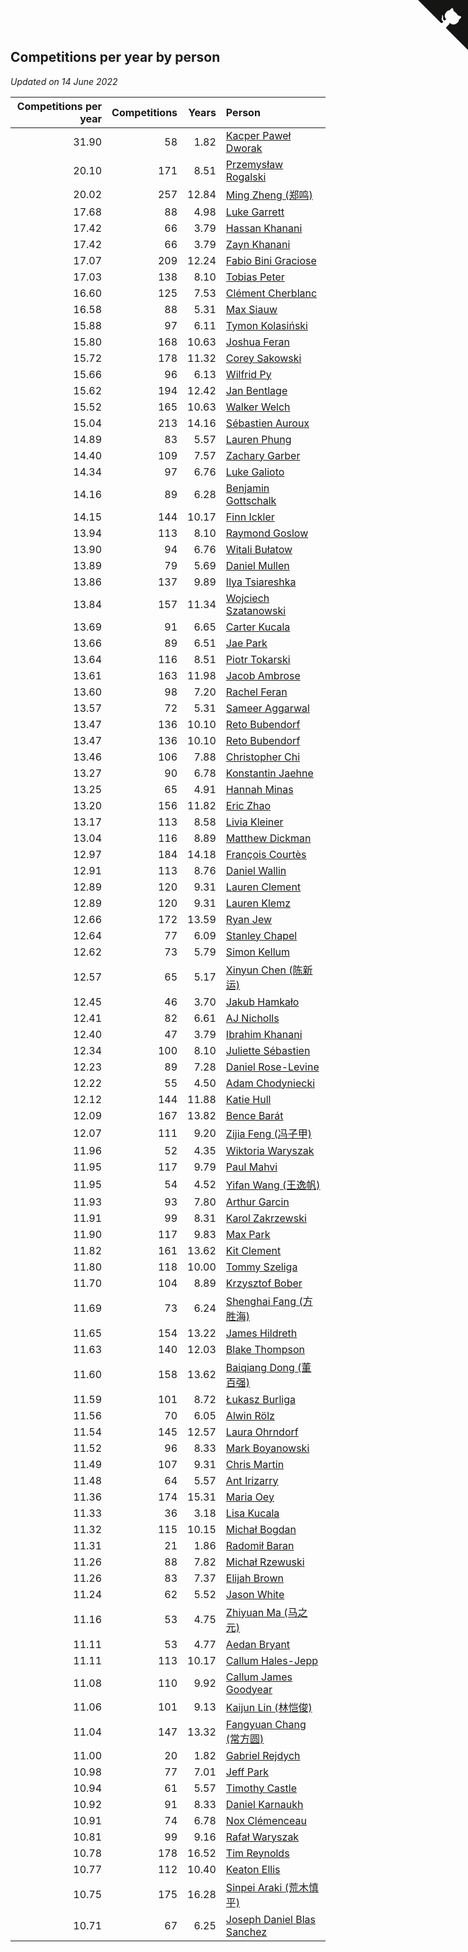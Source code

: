 ## Competitions per year by person

*Updated on 14 June 2022*

| Competitions per year | Competitions | Years | Person |
| ---: | ---: | ---: | :--- |
| 31.90 | 58 | 1.82 | [Kacper Paweł Dworak](https://www.worldcubeassociation.org/persons/2020DWOR01) |
| 20.10 | 171 | 8.51 | [Przemysław Rogalski](https://www.worldcubeassociation.org/persons/2013ROGA02) |
| 20.02 | 257 | 12.84 | [Ming Zheng (郑鸣)](https://www.worldcubeassociation.org/persons/2009ZHEN11) |
| 17.68 | 88 | 4.98 | [Luke Garrett](https://www.worldcubeassociation.org/persons/2017GARR05) |
| 17.42 | 66 | 3.79 | [Hassan Khanani](https://www.worldcubeassociation.org/persons/2018KHAN26) |
| 17.42 | 66 | 3.79 | [Zayn Khanani](https://www.worldcubeassociation.org/persons/2018KHAN28) |
| 17.07 | 209 | 12.24 | [Fabio Bini Graciose](https://www.worldcubeassociation.org/persons/2010GRAC02) |
| 17.03 | 138 | 8.10 | [Tobias Peter](https://www.worldcubeassociation.org/persons/2014PETE03) |
| 16.60 | 125 | 7.53 | [Clément Cherblanc](https://www.worldcubeassociation.org/persons/2014CHER05) |
| 16.58 | 88 | 5.31 | [Max Siauw](https://www.worldcubeassociation.org/persons/2017SIAU02) |
| 15.88 | 97 | 6.11 | [Tymon Kolasiński](https://www.worldcubeassociation.org/persons/2016KOLA02) |
| 15.80 | 168 | 10.63 | [Joshua Feran](https://www.worldcubeassociation.org/persons/2011FERA01) |
| 15.72 | 178 | 11.32 | [Corey Sakowski](https://www.worldcubeassociation.org/persons/2011SAKO01) |
| 15.66 | 96 | 6.13 | [Wilfrid Py](https://www.worldcubeassociation.org/persons/2016PYWI01) |
| 15.62 | 194 | 12.42 | [Jan Bentlage](https://www.worldcubeassociation.org/persons/2010BENT01) |
| 15.52 | 165 | 10.63 | [Walker Welch](https://www.worldcubeassociation.org/persons/2011WELC01) |
| 15.04 | 213 | 14.16 | [Sébastien Auroux](https://www.worldcubeassociation.org/persons/2008AURO01) |
| 14.89 | 83 | 5.57 | [Lauren Phung](https://www.worldcubeassociation.org/persons/2016PHUN02) |
| 14.40 | 109 | 7.57 | [Zachary Garber](https://www.worldcubeassociation.org/persons/2014GARB01) |
| 14.34 | 97 | 6.76 | [Luke Galioto](https://www.worldcubeassociation.org/persons/2015GALI02) |
| 14.16 | 89 | 6.28 | [Benjamin Gottschalk](https://www.worldcubeassociation.org/persons/2016GOTT01) |
| 14.15 | 144 | 10.17 | [Finn Ickler](https://www.worldcubeassociation.org/persons/2012ICKL01) |
| 13.94 | 113 | 8.10 | [Raymond Goslow](https://www.worldcubeassociation.org/persons/2014GOSL01) |
| 13.90 | 94 | 6.76 | [Witali Bułatow](https://www.worldcubeassociation.org/persons/2015BUAT01) |
| 13.89 | 79 | 5.69 | [Daniel Mullen](https://www.worldcubeassociation.org/persons/2016MULL04) |
| 13.86 | 137 | 9.89 | [Ilya Tsiareshka](https://www.worldcubeassociation.org/persons/2012TERE01) |
| 13.84 | 157 | 11.34 | [Wojciech Szatanowski](https://www.worldcubeassociation.org/persons/2011SZAT01) |
| 13.69 | 91 | 6.65 | [Carter Kucala](https://www.worldcubeassociation.org/persons/2015KUCA01) |
| 13.66 | 89 | 6.51 | [Jae Park](https://www.worldcubeassociation.org/persons/2015PARK24) |
| 13.64 | 116 | 8.51 | [Piotr Tokarski](https://www.worldcubeassociation.org/persons/2013TOKA01) |
| 13.61 | 163 | 11.98 | [Jacob Ambrose](https://www.worldcubeassociation.org/persons/2010AMBR01) |
| 13.60 | 98 | 7.20 | [Rachel Feran](https://www.worldcubeassociation.org/persons/2015FERA01) |
| 13.57 | 72 | 5.31 | [Sameer Aggarwal](https://www.worldcubeassociation.org/persons/2017AGGA01) |
| 13.47 | 136 | 10.10 | [Reto Bubendorf](https://www.worldcubeassociation.org/persons/2012BUBE01) |
| 13.47 | 136 | 10.10 | [Reto Bubendorf](https://www.worldcubeassociation.org/persons/2012BUBE01) |
| 13.46 | 106 | 7.88 | [Christopher Chi](https://www.worldcubeassociation.org/persons/2014CHIC01) |
| 13.27 | 90 | 6.78 | [Konstantin Jaehne](https://www.worldcubeassociation.org/persons/2015JAEH01) |
| 13.25 | 65 | 4.91 | [Hannah Minas](https://www.worldcubeassociation.org/persons/2017MINA04) |
| 13.20 | 156 | 11.82 | [Eric Zhao](https://www.worldcubeassociation.org/persons/2010ZHAO19) |
| 13.17 | 113 | 8.58 | [Livia Kleiner](https://www.worldcubeassociation.org/persons/2013KLEI03) |
| 13.04 | 116 | 8.89 | [Matthew Dickman](https://www.worldcubeassociation.org/persons/2013DICK01) |
| 12.97 | 184 | 14.18 | [François Courtès](https://www.worldcubeassociation.org/persons/2008COUR01) |
| 12.91 | 113 | 8.76 | [Daniel Wallin](https://www.worldcubeassociation.org/persons/2013WALL03) |
| 12.89 | 120 | 9.31 | [Lauren Clement](https://www.worldcubeassociation.org/persons/2013KLEM01) |
| 12.89 | 120 | 9.31 | [Lauren Klemz](https://www.worldcubeassociation.org/persons/2013KLEM01) |
| 12.66 | 172 | 13.59 | [Ryan Jew](https://www.worldcubeassociation.org/persons/2008JEWR01) |
| 12.64 | 77 | 6.09 | [Stanley Chapel](https://www.worldcubeassociation.org/persons/2016CHAP04) |
| 12.62 | 73 | 5.79 | [Simon Kellum](https://www.worldcubeassociation.org/persons/2016KELL12) |
| 12.57 | 65 | 5.17 | [Xinyun Chen (陈新运)](https://www.worldcubeassociation.org/persons/2017CHEN36) |
| 12.45 | 46 | 3.70 | [Jakub Hamkało](https://www.worldcubeassociation.org/persons/2018HAMK01) |
| 12.41 | 82 | 6.61 | [AJ Nicholls](https://www.worldcubeassociation.org/persons/2015NICH04) |
| 12.40 | 47 | 3.79 | [Ibrahim Khanani](https://www.worldcubeassociation.org/persons/2018KHAN27) |
| 12.34 | 100 | 8.10 | [Juliette Sébastien](https://www.worldcubeassociation.org/persons/2014SEBA01) |
| 12.23 | 89 | 7.28 | [Daniel Rose-Levine](https://www.worldcubeassociation.org/persons/2015ROSE01) |
| 12.22 | 55 | 4.50 | [Adam Chodyniecki](https://www.worldcubeassociation.org/persons/2017CHOD02) |
| 12.12 | 144 | 11.88 | [Katie Hull](https://www.worldcubeassociation.org/persons/2010HULL01) |
| 12.09 | 167 | 13.82 | [Bence Barát](https://www.worldcubeassociation.org/persons/2008BARA01) |
| 12.07 | 111 | 9.20 | [Zijia Feng (冯子甲)](https://www.worldcubeassociation.org/persons/2013FENG02) |
| 11.96 | 52 | 4.35 | [Wiktoria Waryszak](https://www.worldcubeassociation.org/persons/2018WARY01) |
| 11.95 | 117 | 9.79 | [Paul Mahvi](https://www.worldcubeassociation.org/persons/2012MAHV01) |
| 11.95 | 54 | 4.52 | [Yifan Wang (王逸帆)](https://www.worldcubeassociation.org/persons/2017WANY29) |
| 11.93 | 93 | 7.80 | [Arthur Garcin](https://www.worldcubeassociation.org/persons/2014GARC27) |
| 11.91 | 99 | 8.31 | [Karol Zakrzewski](https://www.worldcubeassociation.org/persons/2014ZAKR01) |
| 11.90 | 117 | 9.83 | [Max Park](https://www.worldcubeassociation.org/persons/2012PARK03) |
| 11.82 | 161 | 13.62 | [Kit Clement](https://www.worldcubeassociation.org/persons/2008CLEM01) |
| 11.80 | 118 | 10.00 | [Tommy Szeliga](https://www.worldcubeassociation.org/persons/2012SZEL01) |
| 11.70 | 104 | 8.89 | [Krzysztof Bober](https://www.worldcubeassociation.org/persons/2013BOBE01) |
| 11.69 | 73 | 6.24 | [Shenghai Fang (方胜海)](https://www.worldcubeassociation.org/persons/2016FANG01) |
| 11.65 | 154 | 13.22 | [James Hildreth](https://www.worldcubeassociation.org/persons/2009HILD01) |
| 11.63 | 140 | 12.03 | [Blake Thompson](https://www.worldcubeassociation.org/persons/2010THOM03) |
| 11.60 | 158 | 13.62 | [Baiqiang Dong (董百强)](https://www.worldcubeassociation.org/persons/2008DONG06) |
| 11.59 | 101 | 8.72 | [Łukasz Burliga](https://www.worldcubeassociation.org/persons/2013BURL01) |
| 11.56 | 70 | 6.05 | [Alwin Rölz](https://www.worldcubeassociation.org/persons/2016ROLZ01) |
| 11.54 | 145 | 12.57 | [Laura Ohrndorf](https://www.worldcubeassociation.org/persons/2009OHRN01) |
| 11.52 | 96 | 8.33 | [Mark Boyanowski](https://www.worldcubeassociation.org/persons/2014BOYA01) |
| 11.49 | 107 | 9.31 | [Chris Martin](https://www.worldcubeassociation.org/persons/2013MART03) |
| 11.48 | 64 | 5.57 | [Ant Irizarry](https://www.worldcubeassociation.org/persons/2016IRIZ02) |
| 11.36 | 174 | 15.31 | [Maria Oey](https://www.worldcubeassociation.org/persons/2007OEYM01) |
| 11.33 | 36 | 3.18 | [Lisa Kucala](https://www.worldcubeassociation.org/persons/2019KUCA01) |
| 11.32 | 115 | 10.15 | [Michał Bogdan](https://www.worldcubeassociation.org/persons/2012BOGD01) |
| 11.31 | 21 | 1.86 | [Radomił Baran](https://www.worldcubeassociation.org/persons/2020BARA02) |
| 11.26 | 88 | 7.82 | [Michał Rzewuski](https://www.worldcubeassociation.org/persons/2014RZEW01) |
| 11.26 | 83 | 7.37 | [Elijah Brown](https://www.worldcubeassociation.org/persons/2015BROW03) |
| 11.24 | 62 | 5.52 | [Jason White](https://www.worldcubeassociation.org/persons/2016WHIT16) |
| 11.16 | 53 | 4.75 | [Zhiyuan Ma (马之元)](https://www.worldcubeassociation.org/persons/2017MAZH04) |
| 11.11 | 53 | 4.77 | [Aedan Bryant](https://www.worldcubeassociation.org/persons/2017BRYA06) |
| 11.11 | 113 | 10.17 | [Callum Hales-Jepp](https://www.worldcubeassociation.org/persons/2012HALE01) |
| 11.08 | 110 | 9.92 | [Callum James Goodyear](https://www.worldcubeassociation.org/persons/2012GOOD02) |
| 11.06 | 101 | 9.13 | [Kaijun Lin (林恺俊)](https://www.worldcubeassociation.org/persons/2013LINK01) |
| 11.04 | 147 | 13.32 | [Fangyuan Chang (常方圆)](https://www.worldcubeassociation.org/persons/2009CHAN04) |
| 11.00 | 20 | 1.82 | [Gabriel Rejdych](https://www.worldcubeassociation.org/persons/2020REJD01) |
| 10.98 | 77 | 7.01 | [Jeff Park](https://www.worldcubeassociation.org/persons/2015PARK08) |
| 10.94 | 61 | 5.57 | [Timothy Castle](https://www.worldcubeassociation.org/persons/2016CAST48) |
| 10.92 | 91 | 8.33 | [Daniel Karnaukh](https://www.worldcubeassociation.org/persons/2014KARN02) |
| 10.91 | 74 | 6.78 | [Nox Clémenceau](https://www.worldcubeassociation.org/persons/2015CLEM03) |
| 10.81 | 99 | 9.16 | [Rafał Waryszak](https://www.worldcubeassociation.org/persons/2013WARY01) |
| 10.78 | 178 | 16.52 | [Tim Reynolds](https://www.worldcubeassociation.org/persons/2005REYN01) |
| 10.77 | 112 | 10.40 | [Keaton Ellis](https://www.worldcubeassociation.org/persons/2012ELLI01) |
| 10.75 | 175 | 16.28 | [Sinpei Araki (荒木慎平)](https://www.worldcubeassociation.org/persons/2006ARAK01) |
| 10.71 | 67 | 6.25 | [Joseph Daniel Blas Sanchez](https://www.worldcubeassociation.org/persons/2016SANC08) |


<a href="https://github.com/jonatanklosko/wca_statistics" class="github-corner" aria-label="View source on Github"><svg width="80" height="80" viewBox="0 0 250 250" style="fill:#151513; color:#fff; position: absolute; top: 0; border: 0; right: 0;" aria-hidden="true"><path d="M0,0 L115,115 L130,115 L142,142 L250,250 L250,0 Z"></path><path d="M128.3,109.0 C113.8,99.7 119.0,89.6 119.0,89.6 C122.0,82.7 120.5,78.6 120.5,78.6 C119.2,72.0 123.4,76.3 123.4,76.3 C127.3,80.9 125.5,87.3 125.5,87.3 C122.9,97.6 130.6,101.9 134.4,103.2" fill="currentColor" style="transform-origin: 130px 106px;" class="octo-arm"></path><path d="M115.0,115.0 C114.9,115.1 118.7,116.5 119.8,115.4 L133.7,101.6 C136.9,99.2 139.9,98.4 142.2,98.6 C133.8,88.0 127.5,74.4 143.8,58.0 C148.5,53.4 154.0,51.2 159.7,51.0 C160.3,49.4 163.2,43.6 171.4,40.1 C171.4,40.1 176.1,42.5 178.8,56.2 C183.1,58.6 187.2,61.8 190.9,65.4 C194.5,69.0 197.7,73.2 200.1,77.6 C213.8,80.2 216.3,84.9 216.3,84.9 C212.7,93.1 206.9,96.0 205.4,96.6 C205.1,102.4 203.0,107.8 198.3,112.5 C181.9,128.9 168.3,122.5 157.7,114.1 C157.9,116.9 156.7,120.9 152.7,124.9 L141.0,136.5 C139.8,137.7 141.6,141.9 141.8,141.8 Z" fill="currentColor" class="octo-body"></path></svg></a><style>.github-corner:hover .octo-arm{animation:octocat-wave 560ms ease-in-out}@keyframes octocat-wave{0%,100%{transform:rotate(0)}20%,60%{transform:rotate(-25deg)}40%,80%{transform:rotate(10deg)}}@media (max-width:500px){.github-corner:hover .octo-arm{animation:none}.github-corner .octo-arm{animation:octocat-wave 560ms ease-in-out}}</style>
